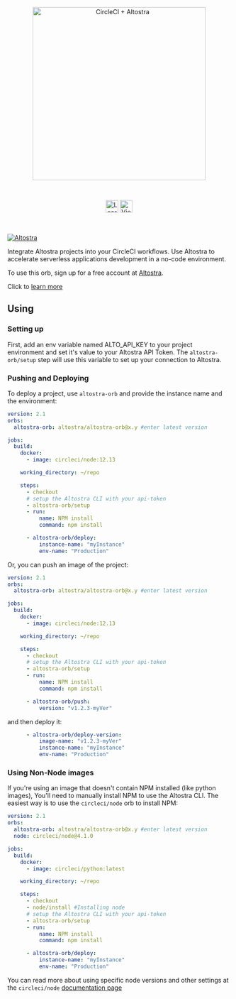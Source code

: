 <p align="center">
  <img src="http://media.altostra.com/altostra-circleci-orb.png" alt="CircleCI + Altostra" width="390">
</p>
<br/>

<p align="center">
  <a href="https://altostra.com/blog/circle-ci-cd-altostra"><img alt="Learn More" src="https://media.altostra.com/buttons/learn-more.png" height="28" /></a>
  <a href="https://docs.altostra.com/"><img alt="View Docs" src="https://media.altostra.com/buttons/view-docs.png" height="28" /></a>
</p>
<br/>


[![Altostra](https://circleci.com/gh/altostra/altostra-orb.svg?style=svg)](https://app.circleci.com/pipelines/github/altostra/altostra-orb)

Integrate Altostra projects into your CircleCI workflows.
Use Altostra to accelerate serverless applications development in a no-code environment.

To use this orb, sign up for a free account at [Altostra](https://altostra.com/). 

Click to [learn more](https://docs.altostra.com/integrations/ci-cd/circleci-integration.html)


## Using

### Setting up

First, add an env variable named ALTO_API_KEY to your project environment and set it's value to your Altostra API Token.
The `altostra-orb/setup` step will use this variable to set up your connection to Altostra.

### Pushing and Deploying 
To deploy a project, use `altostra-orb` and provide the instance name and the environment:

```yaml
version: 2.1
orbs:
  altostra-orb: altostra/altostra-orb@x.y #enter latest version

jobs:
  build:
    docker:
      - image: circleci/node:12.13

    working_directory: ~/repo

    steps:
      - checkout
      # setup the Altostra CLI with your api-token
      - altostra-orb/setup
      - run:
          name: NPM install
          command: npm install

      - altostra-orb/deploy:
          instance-name: "myInstance"
          env-name: "Production"
```

Or, you can push an image of the project:

```yaml
version: 2.1
orbs:
  altostra-orb: altostra/altostra-orb@x.y #enter latest version

jobs:
  build:
    docker:
      - image: circleci/node:12.13

    working_directory: ~/repo

    steps:
      - checkout
      # setup the Altostra CLI with your api-token
      - altostra-orb/setup
      - run:
          name: NPM install
          command: npm install

      - altostra-orb/push:
          version: "v1.2.3-myVer"
```

and then deploy it:

```yaml
      - altostra-orb/deploy-version:
          image-name: "v1.2.3-myVer"
          instance-name: "myInstance"
          env-name: "Production"
```

### Using Non-Node images
If you're using an image that doesn't contain NPM installed (like python images), 
You'll need to manually install NPM to use the Altostra CLI. The easiest way is to use the `circleci/node` orb to install NPM:

```yaml
version: 2.1
orbs:
  altostra-orb: altostra/altostra-orb@x.y #enter latest version
  node: circleci/node@4.1.0

jobs:
  build:
    docker:
      - image: circleci/python:latest

    working_directory: ~/repo

    steps:
      - checkout
      - node/install #Installing node
      # setup the Altostra CLI with your api-token
      - altostra-orb/setup
      - run:
          name: NPM install
          command: npm install

      - altostra-orb/deploy:
          instance-name: "myInstance"
          env-name: "Production"
```

You can read more about using specific node versions and other settings at the `circleci/node` [documentation page](https://circleci.com/developer/orbs/orb/circleci/node)